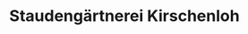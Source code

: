 ---
title: "Staudengärtnerei Kirschenloh"
url: /speyer/staudengaertnerei-kirschenloh/
shop: Garten-Center
---